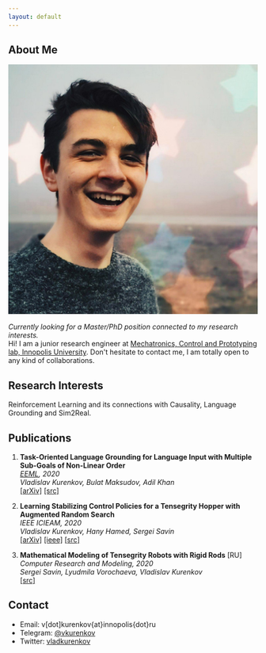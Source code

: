 ```yaml
---
layout: default
---
```


## About Me

<img class="profile-picture" src="avatar.png">

*Currently looking for a Master/PhD position connected to my research interests.*  
Hi! I am a junior research engineer at [Mechatronics, Control and Prototyping lab, Innopolis University](https://robotics.innopolis.university/en/). Don't hesitate to contact me, I am totally open to any kind of collaborations. 

## Research Interests

Reinforcement Learning and its connections with Causality, Language Grounding and Sim2Real.

## Publications
1. **Task-Oriented Language Grounding for Language Input with Multiple Sub-Goals of Non-Linear Order**  
*[EEML](https://www.eeml.eu/), 2020*  
*Vladislav Kurenkov, Bulat Maksudov, Adil Khan*  
[[arXiv]](https://arxiv.org/abs/1910.12354) [[src]](https://github.com/vkurenkov/language-grounding-multigoal)

1. **Learning Stabilizing Control Policies for a Tensegrity Hopper with Augmented Random Search**  
*IEEE ICIEAM, 2020*  
*Vladislav Kurenkov, Hany Hamed, Sergei Savin*  
[[arXiv]](https://arxiv.org/abs/2004.02641) [[ieee]](https://ieeexplore.ieee.org/document/9111973/) [[src]](https://github.com/hany606/tensegrity-vertical-stability)

1. **Mathematical Modeling of Tensegrity Robots with Rigid Rods** [RU]  
*Computer Research and Modeling, 2020*  
*Sergei Savin, Lyudmila Vorochaeva, Vladislav Kurenkov*  
[[src]](https://github.com/vkurenkov/tensegrity/)

## Contact

* Email: v[dot]kurenkov{at}innopolis{dot}ru
* Telegram: [@vkurenkov](https://t.me/vkurenkov)
* Twitter: [vladkurenkov](twitter.com/vladkurenkov)
